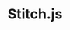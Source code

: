 ---
title: Stitch.js
content-type: "embed-doc"
order: 9

include: api/js-function.html

sections:
  - content: |
      For many Stitch data sources and destinations, the user must directly grant access to Stitch. For example: Granting access via an OAuth handshake between Stitch and an API. Stitch.js makes it easy to embed secure workflows for source and destination creation and management into your web application.

      Stitch sources require a unique sequence of connection steps specific to the source type. When a user is sent to a particular step using Stitch.js, the user will also be prompted to complete any successive steps to complete configuration of the source.

      Stitch.js supports the functions listed below. All of the functions expect an `options` object as the only argument and return a `Promise`.
---